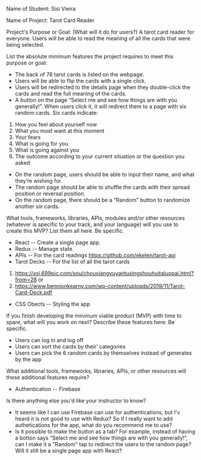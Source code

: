 Name of Student: Sisi Vieira

Name of Project: Tarot Card Reader

Project's Purpose or Goal: (What will it do for users?)
A tarot card reader for everyone. Users will be able to read the meaning of all the cards that were being selected.

List the absolute minimum features the project requires to meet this purpose or goal:

* The back of 78 tarot cards is listed on the webpage.
* Users will be able to flip the cards with a single click.
* Users will be redirected to the details page when they double-click the cards and read the full meaning of the cards.
* A button on the page “Select me and see how things are with you generally!”. When users click it, it will redirect them to a page with six random cards. Six cards indicate:
1. How you feel about yourself now
2. What you most want at this moment
3. Your fears
4. What is going for you
5. What is going against you
6. The outcome according to your current situation or the question you asked
* On the random page, users should be able to input their name, and what they’re wishing for.
* The random page should be able to shuffle the cards with their spread position or reversal position.
* On the random page, there should be a “Random” button to randomize another six cards.

What tools, frameworks, libraries, APIs, modules and/or other resources (whatever is specific to your track, and your language) will you use to create this MVP? List them all here. Be specific.
* React -- Create a single page app.
* Redux -- Manage state.
* APIs -- For the card readings https://github.com/ekelen/tarot-api
* Tarot Decks -- For the list of all the tarot cards 
1. https://xsj.699pic.com/sou/chouxiangyuyantuxingshouhuitaluopai.html?from=28 or
2. https://www.bennionkearny.com/wp-content/uploads/2019/11/Tarot-Card-Deck.pdf
* CSS Obects -- Styling the app

If you finish developing the minimum viable product (MVP) with time to spare, what will you work on next? Describe these features here: Be specific.

* Users can log in and log off
* Users can sort the cards by their’ categories
* Users can pick the 6 random cards by themselves instead of generates by the app

What additional tools, frameworks, libraries, APIs, or other resources will these additional features require?

* Authentication -- Firebase

Is there anything else you'd like your instructor to know?

* It seems like I can use Firebase can use for authentications, but I'v heard it is not good to use with Redux? So if I really want to add authetications for the app, what do you recommend me to use?
* Is it possible to make the button as a tab? For example, instead of having a botton says “Select me and see how things are with you generally!”, can I make it a "Random" tap to redirect the users to the random page? Will it still be a single page app with React?
